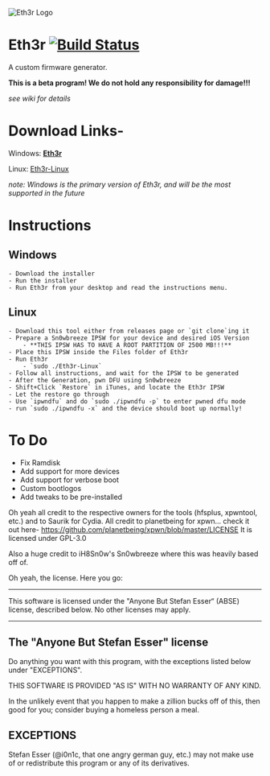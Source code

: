 ![Eth3r Logo](https://tko-cuber.github.io/jb/eth3r.png)

# Eth3r [![Build Status](https://travis-ci.org/TKO-Cuber/eth3r.svg?branch=master)](https://travis-ci.org/TKO-Cuber/eth3r)

A custom firmware generator.
 
  **This is a beta program! We do not hold any responsibility for damage!!!**
  
*see wiki for details*

# Download Links-

Windows: [**Eth3r**](https://github.com/TKO-Cuber/eth3r/releases/download/v0.0.5-beta_win/Eth3r_Setup.exe)

Linux: [Eth3r-Linux](https://github.com/TKO-Cuber/eth3r/releases/download/v0.0.1-beta/Eth3r-Linux.zip)

*note: Windows is the primary version of Eth3r, and will be the most supported in the future*

# Instructions
## Windows
    - Download the installer
    - Run the installer
    - Run Eth3r from your desktop and read the instructions menu.
	
## Linux
	- Download this tool either from releases page or `git clone`ing it
	- Prepare a Sn0wbreeze IPSW for your device and desired iOS Version
		- **THIS IPSW HAS TO HAVE A ROOT PARTITION OF 2500 MB!!!**
	- Place this IPSW inside the Files folder of Eth3r
	- Run Eth3r
		- `sudo ./Eth3r-Linux`
	- Follow all instructions, and wait for the IPSW to be generated
	- After the Generation, pwn DFU using Sn0wbreeze
	- Shift+Click `Restore` in iTunes, and locate the Eth3r IPSW
	- Let the restore go through
	- Use `ipwndfu` and do `sudo ./ipwndfu -p` to enter pwned dfu mode
	- run `sudo ./ipwndfu -x` and the device should boot up normally!
  
  # To Do
  
  - Fix Ramdisk
  - Add support for more devices
  - Add support for verbose boot
  - Custom bootlogos
  - Add tweaks to be pre-installed
  
Oh yeah all credit to the respective owners for the tools (hfsplus, xpwntool, etc.) and to Saurik for Cydia.
All credit to planetbeing for xpwn... check it out here- https://github.com/planetbeing/xpwn/blob/master/LICENSE
  It is licensed under GPL-3.0
  
Also a huge credit to iH8Sn0w's Sn0wbreeze where this was heavily based off of. 


Oh yeah, the license. Here you go:


*  *  *  *  *

This software is licensed under the "Anyone But Stefan Esser“
(ABSE) license, described below. No other licenses may apply.


--------------------------------------------
The "Anyone But Stefan Esser" license
--------------------------------------------

Do anything you want with this program, with the exceptions listed
below under "EXCEPTIONS".

THIS SOFTWARE IS PROVIDED "AS IS" WITH NO WARRANTY OF ANY KIND.

In the unlikely event that you happen to make a zillion bucks off of
this, then good for you; consider buying a homeless person a meal.


EXCEPTIONS
----------

Stefan Esser (@i0n1c, that one angry german guy, etc.) may not make use of or
redistribute this program or any of its derivatives.
